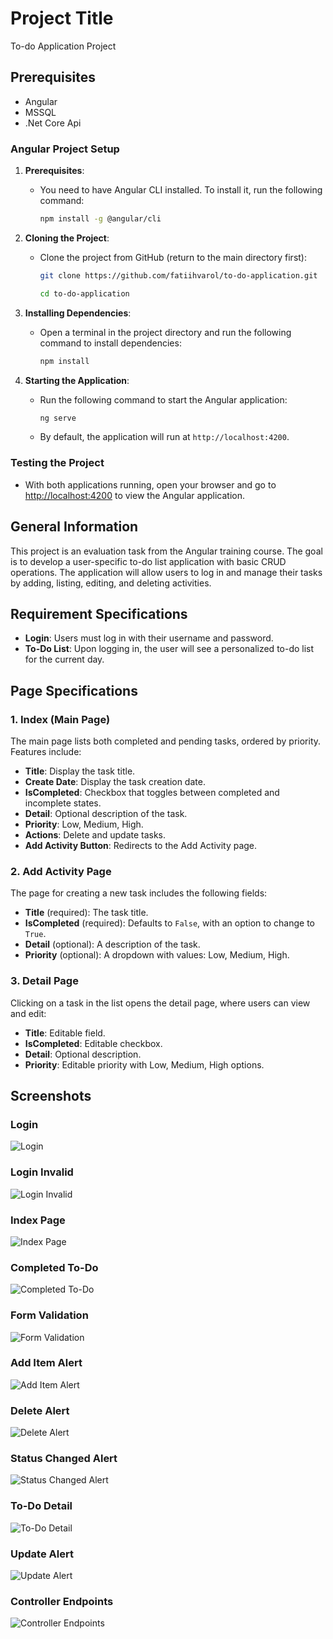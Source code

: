 # Project Title

To-do Application Project

## Prerequisites
- Angular
- MSSQL
- .Net Core Api

### Angular Project Setup
1. **Prerequisites**:
  
   - You need to have Angular CLI installed. To install it, run the following command:
     ```bash
     npm install -g @angular/cli
     ```

2. **Cloning the Project**:
   - Clone the project from GitHub (return to the main directory first):
     ```bash
     git clone https://github.com/fatiihvarol/to-do-application.git
     
     cd to-do-application
     ```

3. **Installing Dependencies**:
   - Open a terminal in the project directory and run the following command to install dependencies:
     ```bash
     npm install
     ```

4. **Starting the Application**:
   - Run the following command to start the Angular application:
     ```bash
     ng serve
     ```
   - By default, the application will run at `http://localhost:4200`.

### Testing the Project
- With both applications running, open your browser and go to [http://localhost:4200](http://localhost:4200) to view the Angular application.

## General Information
This project is an evaluation task from the Angular training course. The goal is to develop a user-specific to-do list application with basic CRUD operations. The application will allow users to log in and manage their tasks by adding, listing, editing, and deleting activities.

## Requirement Specifications
- **Login**: Users must log in with their username and password.
- **To-Do List**: Upon logging in, the user will see a personalized to-do list for the current day.

## Page Specifications

### 1. Index (Main Page)
The main page lists both completed and pending tasks, ordered by priority. Features include:
- **Title**: Display the task title.
- **Create Date**: Display the task creation date.
- **IsCompleted**: Checkbox that toggles between completed and incomplete states.
- **Detail**: Optional description of the task.
- **Priority**: Low, Medium, High.
- **Actions**: Delete and update tasks.
- **Add Activity Button**: Redirects to the Add Activity page.

### 2. Add Activity Page
The page for creating a new task includes the following fields:
- **Title** (required): The task title.
- **IsCompleted** (required): Defaults to `False`, with an option to change to `True`.
- **Detail** (optional): A description of the task.
- **Priority** (optional): A dropdown with values: Low, Medium, High.

### 3. Detail Page
Clicking on a task in the list opens the detail page, where users can view and edit:
- **Title**: Editable field.
- **IsCompleted**: Editable checkbox.
- **Detail**: Optional description.
- **Priority**: Editable priority with Low, Medium, High options.


## Screenshots
### Login
![Login](https://github.com/user-attachments/assets/b6027749-2e85-4784-9743-27d5158996a7)

### Login Invalid
![Login Invalid](https://github.com/user-attachments/assets/cbf85aab-daed-428b-8210-c70032637f20)

### Index Page
![Index Page](https://github.com/user-attachments/assets/2c1f79ce-ed8b-4266-bf89-efb57636d6e3)


### Completed To-Do
![Completed To-Do](https://github.com/user-attachments/assets/2c923077-9f7f-4763-a50e-1f5ad10e42e7)
### Form Validation
![Form Validation](https://github.com/user-attachments/assets/05e12d46-f617-44d9-800e-6ccab50c043f)
### Add Item Alert
![Add Item Alert](https://github.com/user-attachments/assets/e6bab9f9-ee30-458b-b186-b3cbb9db5048)



### Delete Alert
![Delete Alert](https://github.com/user-attachments/assets/5b4df2af-3244-4630-9605-d260023fc4b0)







### Status Changed Alert
![Status Changed Alert](https://github.com/user-attachments/assets/f7edbd53-e50b-404f-881a-aaf9887b0350)

### To-Do Detail
![To-Do Detail](https://github.com/user-attachments/assets/3c74e438-fdbc-4774-ad7e-192826f491fd)

### Update Alert
![Update Alert](https://github.com/user-attachments/assets/78726603-5f40-47b2-802b-ab3ed84a96c7)

### Controller Endpoints
![Controller Endpoints](https://github.com/user-attachments/assets/7ac710b0-64f1-41dc-ba01-4d0109ae3312)
